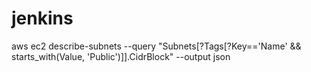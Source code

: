 # jenkins
aws ec2 describe-subnets --query "Subnets[?Tags[?Key=='Name' && starts_with(Value, 'Public')]].CidrBlock" --output json
